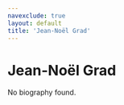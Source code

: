 ```yaml
---
navexclude: true
layout: default
title: 'Jean-Noël Grad'
---
```


# Jean-Noël Grad

No biography found.